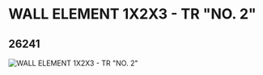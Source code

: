 # WALL ELEMENT 1X2X3 - TR "NO. 2"
## 26241
![WALL ELEMENT 1X2X3 - TR "NO. 2"](https://lc-www-live-s.legocdn.com/media/bricks/5/2/6146945.jpg)